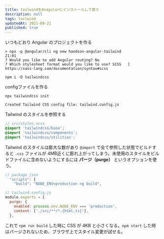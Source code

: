 ```yaml
---
title: tailwindをAnagularにインストールして使う
description: null
tags: tailwind
updatedAt: 2021-09-21
published: true
---
```


いつもどおり Angular のプロジェクトを作る

```shell
> npx -p @angular/cli ng new handson-angular-tailwind                                                                                                                        21:01
? Would you like to add Angular routing? No
? Which stylesheet format would you like to use? SCSS   [ https://sass-lang.com/documentation/syntax#scss 
```

```shell
npm i -D tailwindcss
```

configファイルを作る

```shell
npx tailwindcss init

Created Tailwind CSS config file: tailwind.config.js
```

Tailwind のスタイルを参照する

```scss
// src/styles.scss
@import 'tailwindcss/base';
@import 'tailwindcss/components';
@import 'tailwindcss/utilities';
```

Tailwind のスタイルは膨大な数があり `@import` で全て参照した状態でビルドすると `.css` ファイルが 4MB近くに膨れ上がってしまう。未使用のスタイルをビルドファイルに含めないようにするには **パージ（purge）** というオプションを使う。

```js
// package.json
  "scripts": {
    "build": "NODE_ENV=production ng build",
```

```js
// tailwind.config.js
module.exports = {
  purge: {
    enabled: process.env.NODE_ENV === 'production',
    content: ['./src/**/*.{html,ts}'],
  },
```

これで `npm run build` した時に CSS が 4KB と小さくなる。`npm start` した時はパージされないため、ブラウザ上でスタイル変更が試せる。
